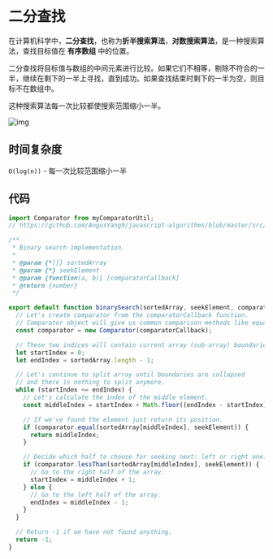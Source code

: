 # 二分查找

在计算机科学中，**二分查找**，也称为**折半搜索算法**，**对数搜索算法**，是一种搜索算法，查找目标值在 **有序数组** 中的位置。

二分查找将目标值与数组的中间元素进行比较。如果它们不相等，剔除不符合的一半，继续在剩下的一半上寻找，直到成功。如果查找结束时剩下的一半为空，则目标不在数组中。

这种搜索算法每一次比较都使搜索范围缩小一半。

![img](http://img.90paw.com/AngusYang9/2020-07-10%2016-45-26.png)

## 时间复杂度

`O(log(n))` - 每一次比较范围缩小一半

## 代码

```javascript
import Comparator from myComparatorUtil;
// https://github.com/AngusYang9/javascript-algorithms/blob/master/src/utils/comparator/Comparator.js

/**
 * Binary search implementation.
 *
 * @param {*[]} sortedArray
 * @param {*} seekElement
 * @param {function(a, b)} [comparatorCallback]
 * @return {number}
 */

export default function binarySearch(sortedArray, seekElement, comparatorCallback) {
  // Let's create comparator from the comparatorCallback function.
  // Comparator object will give us common comparison methods like equal() and lessThen().
  const comparator = new Comparator(comparatorCallback);

  // These two indices will contain current array (sub-array) boundaries.
  let startIndex = 0;
  let endIndex = sortedArray.length - 1;

  // Let's continue to split array until boundaries are collapsed
  // and there is nothing to split anymore.
  while (startIndex <= endIndex) {
    // Let's calculate the index of the middle element.
    const middleIndex = startIndex + Math.floor((endIndex - startIndex) / 2);

    // If we've found the element just return its position.
    if (comparator.equal(sortedArray[middleIndex], seekElement)) {
      return middleIndex;
    }

    // Decide which half to choose for seeking next: left or right one.
    if (comparator.lessThan(sortedArray[middleIndex], seekElement)) {
      // Go to the right half of the array.
      startIndex = middleIndex + 1;
    } else {
      // Go to the left half of the array.
      endIndex = middleIndex - 1;
    }
  }

  // Return -1 if we have not found anything.
  return -1;
}
```


